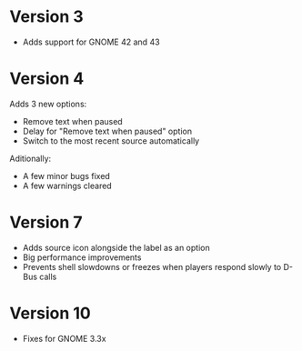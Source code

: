 # Version 3
- Adds support for GNOME 42 and 43

# Version 4
Adds 3 new options:
- Remove text when paused
- Delay for "Remove text when paused" option
- Switch to the most recent source automatically

Aditionally:
- A few minor bugs fixed
- A few warnings cleared

# Version 7
- Adds source icon alongside the label as an option
- Big performance improvements
- Prevents shell slowdowns or freezes when players respond slowly to D-Bus calls

# Version 10
- Fixes for GNOME 3.3x
